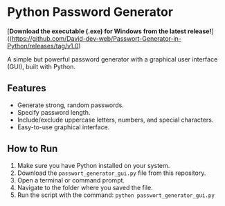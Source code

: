 # Python Password Generator

[**Download the executable (.exe) for Windows from the latest release!**]((https://github.com/David-dev-web/Passwort-Generator-in-Python/releases/tag/v1.0) 


A simple but powerful password generator with a graphical user interface (GUI), built with Python.

## Features
*   Generate strong, random passwords.
*   Specify password length.
*   Include/exclude uppercase letters, numbers, and special characters.
*   Easy-to-use graphical interface.

## How to Run
1.  Make sure you have Python installed on your system.
2.  Download the `passwort_generator_gui.py` file from this repository.
3.  Open a terminal or command prompt.
4.  Navigate to the folder where you saved the file.
5.  Run the script with the command: `python passwort_generator_gui.py`
